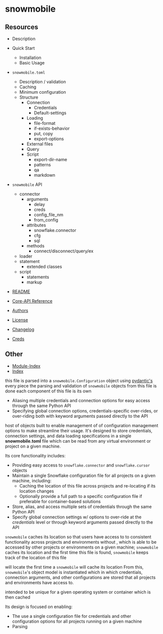 # snowmobile

## Resources
- Description


- Quick Start
    - Installation
    - Basic Usage

    
- `snowmobile.toml`
    - Description / validation
    - Caching
    - Minimum configuration
    - Structure
      - Connection
        - Credentials
        - Default-settings
      - Loading
        - file-format
        - if-exists-behavior
        - put, copy
        - export-options
      - External files
      - Query
      - Script
        - export-dir-name
        - patterns
        - qa
        - markdown
    
    
- `snowmobile` API
    - connector
        - arguments
            - delay
            - creds
            - config_file_nm
            - from_config
        - attributes
            - snowflake.connector
            - cfg
            - sql
        - methods
            - connect/disconnect/query/ex
    - loader
    - statement
      - extended classes
    - script
      - statements
      - markup

    
- [README](README.md)
- [Core-API Reference](Core-API%20Reference.md)
- [Authors](authors.md)
- [License](license.md)
- [Changelog](changelog.md)
- [Creds](creds.md)

## Other
- [Module-Index](modindex.md)
- [Index](genindex.md)




this file is parsed into a `snowmobile.Configuration` object using [pydantic's](https://pydantic-docs.helpmanual.io/) every piece the parsing and validation of `snowmobile` objects from this file is done each component of this file is its own  

- Aliasing multiple credentials and connection options for easy access through the same Python API
- Specifying global connection options, credentials-specific over-rides, or over-riding both with keyword arguments passed directly to the API



 host of objects built to enable management of of configuration management options to make streamline their usage. It's designed to store credentials, connection settings, and data loading specifications in a single **snowmobile.toml** file which can be read from any virtual
environment or project on a given machine.

Its core functionality includes:

- Providing easy access to `snowflake.connector` and `snowflake.cursor` objects
- Maintain a single Snowflake configuration file for all projects on a given machine, including:
  - Caching the location of this file across projects and re-locating if its location changes
  - Optionally provide a full path to a specific configuration file if preferable for container-based solutions
- Store, alias, and access multiple sets of credentials through the same Python API
- Specify global connection settings w/ options to over-ride at the *credentials* level or through keyword arguments passed directly to the API






`snowmobile` caches its location so that users have access to  to consistent functionality across projects and environments without , which is able to be accessed by
other projects or environments on a given machine; `snowmobile` caches its location and the first time this file is found, `snowmobile` keeps track of the location of this file 

will locate the first time a `snowmobile` will cache its
location From this, `snowmobile`'s object
model is instantiated which in which credentials, connection arguments,
and other configurations are stored that all projects and environments have access to.


intended to be unique for a given operating system or container which is then cached   

Its design is focused on enabling:

- The use a single configuration file for credentials and other configuration options for all projects running on a given machine
- Parsing 

